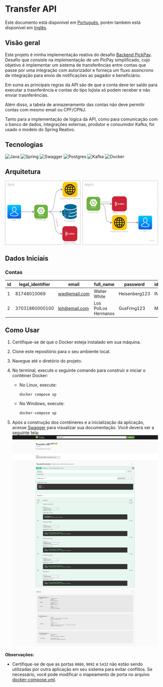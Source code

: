 
# Transfer API

Este documento está disponível em [Português](README.md), porém também está disponível em [Inglês](README-en.md).

## Visão geral

Este projeto é minha implementação reativa do desafio [Backend PickPay](https://github.com/PicPay/picpay-desafio-backend?tab=readme-ov-file#para-o-dia-da-entrevista-técnica). Desafio que consiste na implementação de um PicPay simplificado, cujo objetivo é implementar um sistema de transferências entre contas que passe por uma integração com autorizador e forneça um fluxo assincrono de integração para envio de notificações ao pagador e beneficiário. 

Em suma as principais regras da API são de que a conta deve ter saldo para executar a trasnferência e contas do tipo lojista só podem receber e não enviar trasnferências.

Além disso, a tabela de armazenamento das contas não deve permitir contas com mesmo email ou CPF/CPNJ.

Tanto para a implementação de lógica da API, como para comunicação com o banco de dados, integrações externas, produtor e consumidor Kafka, foi usado o modelo do Spring Reativo.


## Tecnologias
![Java](https://img.shields.io/badge/java-%23ED8B00.svg?style=for-the-badge&logo=openjdk&logoColor=white)
![Spring](https://img.shields.io/badge/Spring%20Boot-6DB33F.svg?style=for-the-badge&logo=Spring-Boot&logoColor=white)
![Swagger](https://img.shields.io/badge/Swagger-85EA2D.svg?style=for-the-badge&logo=Swagger&logoColor=black)
![Postgres](https://img.shields.io/badge/PostgreSQL-4169E1.svg?style=for-the-badge&logo=PostgreSQL&logoColor=white)
![Kafka](https://img.shields.io/badge/Apache%20Kafka-231F20.svg?style=for-the-badge&logo=Apache-Kafka&logoColor=white)
![Docker](https://img.shields.io/badge/Docker-2496ED.svg?style=for-the-badge&logo=Docker&logoColor=white)

## Arquitetura

![Arquitetura](arquitetura.png)

## Dados Iniciais

### Contas

| id | legal_identifier | email         | full_name           | password      | identifier_type | balance  |
|----|------------------|---------------|---------------------|---------------|-----------------|----------|
| 1  | 81748010069      | ww@email.com  | Walter White        | Heisenberg123 | INDIVIDUAL      | 5000.00  |
| 2  | 37031860000100   | lph@email.com | Los PolLos Hermanos | GusFring123   | MERCHANT        | 10000.00 |



## Como Usar

1. Certifique-se de que o Docker esteja instalado em sua máquina.
2. Clone este repositório para o seu ambiente local.
3. Navegue até o diretório do projeto.
4. No terminal, execute o seguinte comando para construir e iniciar o contêiner Docker:
    - No Linux, execute:
        ```bash
        docker compose up
        ```

    - No Windows, execute:
        ```bash
        docker-compose up
        ```

5. Após a construção dos contêineres e a inicialização da aplicação, acesse [Swagger](http://localhost:8080/webjars/swagger-ui) para visualizar sua documentação. Você deverá ver a seguinte tela:![Swagger](swagger.png)


**Observações:**
- Certifique-se de que as portas `8080`, `9092` e `5432` não estão sendo utilizadas por outra aplicação em seu sistema para evitar conflitos. Se necessário, você pode modificar o mapeamento de porta no arquivo [docker-compose.yml](docker-compose.yaml).
